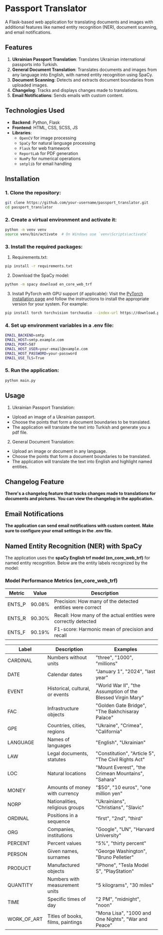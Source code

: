 # Passport Translator

A Flask-based web application for translating documents and images with additional features like named entity recognition (NER), document scanning, and email notifications.

## Features

1. **Ukrainian Passport Translation**: Translates Ukrainian international passports into Turkish.
2. **General Document Translation**: Translates documents and images from any language into English, with named entity recognition using SpaCy.
3. **Document Scanning**: Detects and extracts document boundaries from uploaded images.
4. **Changelog**: Tracks and displays changes made to translations.
5. **Email Notifications**: Sends emails with custom content.

## Technologies Used

- **Backend**: Python, Flask
- **Frontend**: HTML, CSS, SCSS, JS
- **Libraries**:
  - `OpenCV` for image processing
  - `SpaCy` for natural language processing
  - `Flask` for web framework
  - `ReportLab` for PDF generation
  - `NumPy` for numerical operations
  - `smtplib` for email handling

## Installation

### 1. Clone the repository:
```bash
git clone https://github.com/your-username/passport_translator.git
cd passport_translator
```
### 2. Create a virtual environment and activate it:
```bash
python -m venv venv
source venv/bin/activate  # On Windows use `venv\Scripts\activate`
```
### 3. Install the required packages:
1. Requirements.txt:
```bash
pip install -r requirements.txt
```
2. Download the SpaCy model:
```bash
python -m spacy download en_core_web_trf
```
3. Install PyTorch with GPU support (if applicable): Visit the [PyTorch installation page](https://pytorch.org/get-started/locally/) and follow the instructions to install the appropriate version for your system. For example:
```bash
pip install torch torchvision torchaudio --index-url https://download.pytorch.org/whl/cu118
```
### 4. Set up environment variables in a .env file:
``` bash
EMAIL_BACKEND=smtp
EMAIL_HOST=smtp.example.com
EMAIL_PORT=587
EMAIL_HOST_USER=your-email@example.com
EMAIL_HOST_PASSWORD=your-password
EMAIL_USE_TLS=True
```
### 5. Run the application:
```bash
python main.py
```
   
## Usage
1. Ukrainian Passport Translation:  
- Upload an image of a Ukrainian passport.
- Choose the points that form a document boundaries to be translated.
- The application will translate the text into Turkish and generate you a pdf file.

2. General Document Translation:
- Upload an image or document in any language.
- Choose the points that form a document boundaries to be translated.
- The application will translate the text into English and highlight named entities.

## Changelog Feature
**There's a changelog feature that tracks changes made to translations for documents and pictures. You can view the changelog in the application.**

## Email Notifications
**The application can send email notifications with custom content. Make sure to configure your email settings in the .env file.**


## Named Entity Recognition (NER) with SpaCy

The application uses the **spaCy English trf model (en_core_web_trf)** for named entity recognition. Below are the entity labels recognized by the model:


### Model Performance Metrics (en_core_web_trf)

| **Metric** | **Value** | **Description**                                                 |
|------------|-----------|-----------------------------------------------------------------|
| ENTS_P     | 90.08%    | Precision: How many of the detected entities were correct       |
| ENTS_R     | 90.30%    | Recall: How many of the actual entities were correctly detected |
| ENTS_F     | 90.19%    | F1-score: Harmonic mean of precision and recall                 |


| **Label**   | **Description**                   | **Examples**                                                |
|-------------|-----------------------------------|-------------------------------------------------------------|
| CARDINAL    | Numbers without units             | "three", "1000", "millions"                                 |
| DATE        | Calendar dates                    | "January 1", "2024", "last year"                            |
| EVENT       | Historical, cultural, or events   | "World War II", "the Assumption of the Blessed Virgin Mary" |
| FAC         | Infrastructure objects            | "Golden Gate Bridge", "The Bakhchisaray Palace"             |
| GPE         | Countries, cities, regions        | "Ukraine", "Crimea", "California"                           |
| LANGUAGE    | Names of languages                | "English", "Ukrainian"                                      |
| LAW         | Legal documents, statutes         | "Constitution", "Article 5", "The Civil Rights Act"         |
| LOC         | Natural locations                 | "Mount Everest", "the Crimean Mountains", "Sahara"          |
| MONEY       | Amounts of money with currency    | "$50", "10 euros", "one million yen"                        |
| NORP        | Nationalities, religious groups   | "Ukrainians", "Christians", "Slavic"                        |
| ORDINAL     | Positions in a sequence           | "first", "2nd", "third"                                     |
| ORG         | Companies, institutions           | "Google", "UN", "Harvard University"                        |
| PERCENT     | Percent values                    | "5%", "thirty percent"                                      |
| PERSON      | Given names, surnames             | "George Washington", "Bruno Pelletier"                      |
| PRODUCT     | Manufactured objects              | "iPhone", "Tesla Model S", "PlayStation"                    |
| QUANTITY    | Numbers with measurement units    | "5 kilograms", "30 miles"                                   |
| TIME        | Specific times of day             | "2 PM", "midnight", "noon"                                  |
| WORK_OF_ART | Titles of books, films, paintings | "Mona Lisa", "1000 and One Nights", "War and Peace"         |